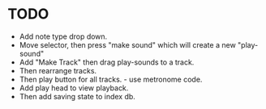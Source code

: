 # TODO
-  Add note type drop down.
-  Move selector, then press "make sound" which will create a new "play-sound"
-  Add "Make Track" then drag play-sounds to a track.
-  Then rearrange tracks.
-  Then play button for all tracks. - use metronome code.
-  Add play head to view playback.
- Then add saving state to index db.
